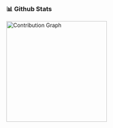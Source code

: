 <!-- [![Github](https://img.shields.io/github/followers/sabzehparvar?label=Follow&style=social)](https://github.com/sabzehparvar) -->

### 📊 Github Stats
<div>
    <img height=263 src="https://github-readme-activity-graph.vercel.app/graph?username=sabzehparvar&theme=xcode&hide_border=true&layout=compact" alt="Contribution Graph" />
</div>

<!-- [![sabzehparvar github stats](https://github-readme-stats.vercel.app/api?username=sabzehparvar)](https://github.com/sabzehparvar) -->
